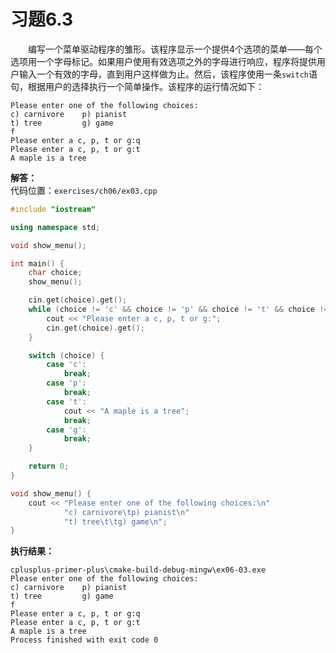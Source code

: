 # 习题6.3

&emsp;&emsp;编写一个菜单驱动程序的雏形。该程序显示一个提供4个选项的菜单——每个选项用一个字母标记。如果用户使用有效选项之外的字母进行响应，程序将提供用户输入一个有效的字母，直到用户这样做为止。然后，该程序使用一条`switch`语句，根据用户的选择执行一个简单操作。该程序的运行情况如下：
```
Please enter one of the following choices:
c) carnivore    p) pianist
t) tree         g) game
f
Please enter a c, p, t or g:q
Please enter a c, p, t or g:t
A maple is a tree
```

**解答：**  
代码位置：`exercises/ch06/ex03.cpp`
```c++
#include "iostream"

using namespace std;

void show_menu();

int main() {
    char choice;
    show_menu();

    cin.get(choice).get();
    while (choice != 'c' && choice != 'p' && choice != 't' && choice != 'g') {
        cout << "Please enter a c, p, t or g:";
        cin.get(choice).get();
    }

    switch (choice) {
        case 'c':
            break;
        case 'p':
            break;
        case 't':
            cout << "A maple is a tree";
            break;
        case 'g':
            break;
    }

    return 0;
}

void show_menu() {
    cout << "Please enter one of the following choices:\n"
            "c) carnivore\tp) pianist\n"
            "t) tree\t\tg) game\n";
}
```

**执行结果：**  
```
cplusplus-primer-plus\cmake-build-debug-mingw\ex06-03.exe
Please enter one of the following choices:
c) carnivore    p) pianist
t) tree         g) game
f
Please enter a c, p, t or g:q
Please enter a c, p, t or g:t
A maple is a tree
Process finished with exit code 0
```